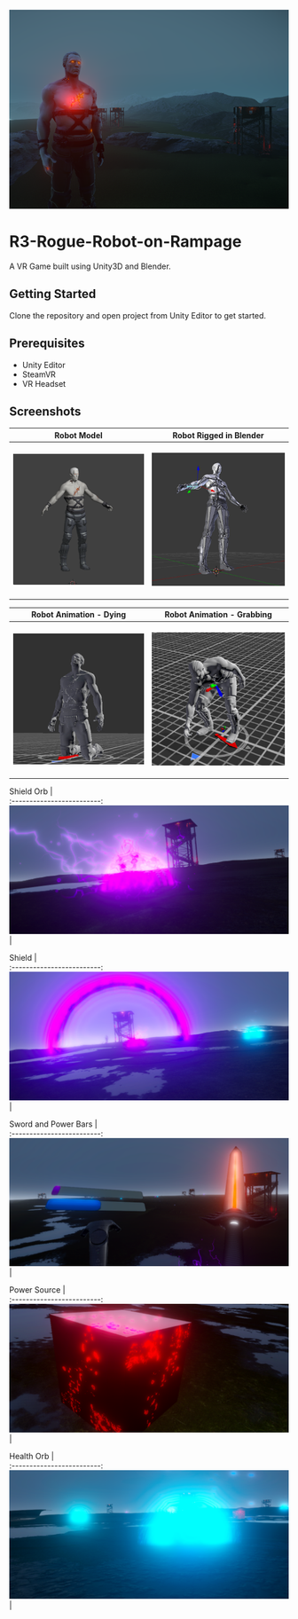 ![R3 Banner](Screenshots/ROBOT.png?raw=true "Banner")
# R3-Rogue-Robot-on-Rampage
A VR Game built using Unity3D and Blender.

## Getting Started
Clone the repository and open project from Unity Editor to get started.

## Prerequisites
* Unity Editor
* SteamVR
* VR Headset

## Screenshots
Robot Model     |  Robot Rigged in Blender       
:-------------------------:|:-------------------------:
&nbsp;&nbsp;&nbsp;&nbsp;&nbsp;&nbsp;![R3](Screenshots/robot.PNG?raw=true "R3") &nbsp;&nbsp;&nbsp;&nbsp;|&nbsp;&nbsp;&nbsp;![R3](Screenshots/rig.PNG?raw=true "R3")&nbsp;&nbsp;&nbsp;&nbsp;&nbsp;&nbsp;&nbsp;&nbsp;

Robot Animation - Dying     |  Robot Animation - Grabbing        
:-------------------------:|:-------------------------:
&nbsp;&nbsp;&nbsp;&nbsp;&nbsp;&nbsp;![R3](Screenshots/dying.png?raw=true "R3") &nbsp;&nbsp;&nbsp;|&nbsp;&nbsp;&nbsp;&nbsp;![R3](Screenshots/grabheart.png?raw=true "R3")&nbsp;&nbsp;&nbsp;&nbsp;&nbsp;&nbsp;&nbsp;&nbsp;

Shield Orb     |        
:-------------------------:
![R3](Screenshots/purpleorb.PNG?raw=true "R3") |

Shield    |        
:-------------------------:
![R3](Screenshots/shield.PNG?raw=true "R3") |

Sword and Power Bars     |        
:-------------------------:
![R3](Screenshots/sword.PNG?raw=true "R3") |

Power Source     |        
:-------------------------:
![R3](Screenshots/powersource.PNG?raw=true "R3") |

Health Orb     |        
:-------------------------:
![R3](Screenshots/blueorb.PNG?raw=true "R3") |

